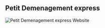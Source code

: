 ## Petit Demenagement express

![Petit Demenagement express Website](https://i.ibb.co/j50JDGS/Screenshot-2025-01-27-140637.png)

